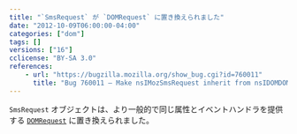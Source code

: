 ```yaml
---
title: "`SmsRequest` が `DOMRequest` に置き換えられました"
date: "2012-10-09T06:00:00-04:00"
categories: ["dom"]
tags: []
versions: ["16"]
cclicense: "BY-SA 3.0"
references:
    - url: "https://bugzilla.mozilla.org/show_bug.cgi?id=760011"
      title: "Bug 760011 – Make nsIMozSmsRequest inherit from nsIDOMDOMRequest"
---
```

`SmsRequest` オブジェクトは、より一般的で同じ属性とイベントハンドラを提供する [`DOMRequest`](https://developer.mozilla.org/ja/docs/Web/API/DOMRequest) に置き換えられました。
